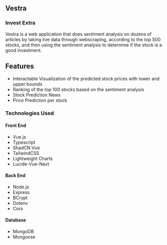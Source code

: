 ## Vestra

### Invest Extra

Vestra is a web application that does sentiment analysis on dozens of articles by taking live data through webscraping, according to the top 500 stocks, and then using the sentiment analysis to determine if the stock is a good investment.

## Features

- Interactable Visualization of the predicted stock prices with lower and upper bounds
- Ranking of the top 100 stocks based on the sentiment analysis
- Stock Prediction News
- Price Prediction per stock

### Technologies Used

#### Front End

- Vue.js
- Typescript
- ShadCN Vue
- TailwindCSS
- Lightweight Charts
- Lucide-Vue-Next

#### Back End

- Node.js
- Express
- BCrypt
- Dotenv
- Cors

#### Database

- MongoDB
- Mongoose

